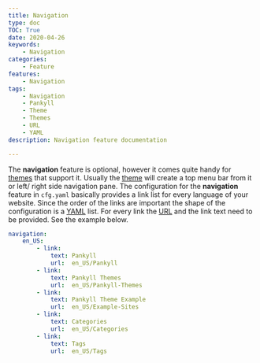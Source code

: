 ```yaml
---
title: Navigation
type: doc
TOC: True
date: 2020-04-26
keywords:
    - Navigation
categories:
    - Feature
features:
    - Navigation
tags:
    - Navigation
    - Pankyll
    - Theme
    - Themes
    - URL
    - YAML
description: Navigation feature documentation

---
```


The **navigation** feature is optional, however it comes quite handy for
[themes] that support it. Usually the [theme] will create a top menu bar from
it or left/ right side navigation pane. The configuration for the
**navigation** feature in `cfg.yaml` basically provides a link list for every
language of your website. Since the order of the links are important the shape
of the configuration is a [YAML] list. For every link the [URL] and the link
text need to be provided. See the example below.

```yaml
navigation:
    en_US:
        - link:
            text: Pankyll
            url:  en_US/Pankyll
        - link:
            text: Pankyll Themes
            url:  en_US/Pankyll-Themes
        - link:
            text: Pankyll Theme Example
            url:  en_US/Example-Sites
        - link:
            text: Categories
            url:  en_US/Categories
        - link:
            text: Tags
            url:  en_US/Tags
```

[Theme]: /en_US/Pankyll-Themes/
[Themes]: /en_US/Pankyll-Themes/
[URL]: https://en.wikipedia.org/wiki/URL
[YAML]: https://yaml.org/
